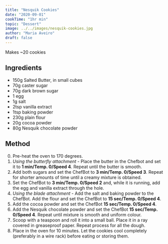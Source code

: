 ```yaml
---
title: "Nesquik Cookies"
date: "2020-09-01"
cookTime: "1hr min"
topic: "Dessert"
image: ../../images/nesquik-cookies.jpg
author: "Maria Aveiro"
draft: false
---
```


Makes ~20 cookies

## Ingredients

- 150g Salted Butter, in small cubes
- 70g caster sugar
- 70g dark brown sugar
- 1 egg
- 1g salt
- 2tsp vanilla extract
- 1tsp baking powder
- 230g plain flour
- 20g cocoa powder
- 80g Nesquik chocolate powder

## Method

0. Pre-heat the oven to 170 degrees.
1. _Using the butterfly attachment_ - Place the butter in the Chefbot and set it to **1 min/Temp. 0/Speed 4**. Repeat until the butter is smooth.
1. Add both sugars and set the ChefBot to **3 min/Temp. 0/Speed 3**. Repeat for shorter amounts of time until a creamy mixture is obtained.
1. Set the ChefBot to **3 min/Temp. 0/Speed 2** and, while it is running, add the egg and vanilla extract through the hole.
1. _Using the blade attachment_ - Add the salt and baking powder to the ChefBot. Add the flour and set the ChefBot to **15 sec/Temp. 0/Speed 4**.
1. Add the cocoa powder and set the ChefBot **15 sec/Temp. 0/Speed 4**.
1. Add the Nesquik chocolate powder and set the ChefBot **15 sec/Temp. 0/Speed 4**. Repeat until mixture is smooth and uniform colour.
1. Scoop with a teaspoon and roll it into a small ball. Place it in a ray covered in greaseproof paper. Repeat process for all the dough.
1. Place in the oven for 10 minutes. Let the cookies cool completely (preferably in a wire rack) before eating or storing them.

